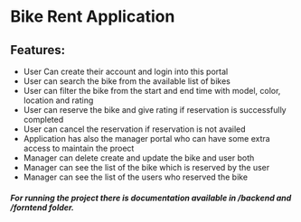 # Bike Rent Application
## Features:
- User Can create their account and login into this portal
- User can search the bike from the available list of bikes
- User can filter the bike from the start and end time with model, color, location and rating
- User can reserve the bike and give rating if reservation is successfully completed
- User can cancel the reservation if reservation is not availed
- Application has also the manager portal who can have some extra access to maintain the proect
- Manager can delete create and update the bike and user both
- Manager can see the list of the bike which is reserved by the user
- Manager can see the list of the users who reserved the bike

##### For running the project there is documentation available in /backend and /forntend folder.



